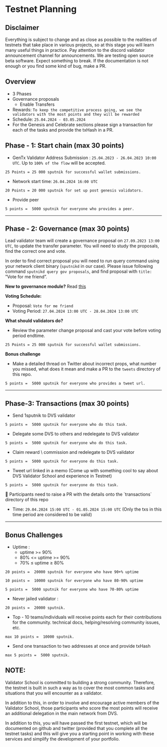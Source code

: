 # **Testnet Planning**

## **Disclaimer**

Everything is subject to change and as close as possible to the realities of testnets that take place in various projects, so at this stage you will learn many useful things in practice. Pay attention to the discord validator announcement channel for announcements. We are testing open source beta software. Expect something to break. If the documentation is not enough or you find some kind of bug, make a PR.

## **Overview**

- 3 Phases
- Governance proposals
    - Enable Transfers
- Rewards: `To keep the competitive process going, we see the validators with the most points and they will be rewarded`
- Schedule: `25.04.2024 - 03.05.2024`
- For the Genesis and Celebrate sections please sign a transaction for each of the tasks and provide the txHash in a PR.

## **Phase - 1: Start chain (max 30 points)**

- GenTx Validator Address Submission : `25.04.2023 - 26.04.2023 10:00 UTC`. Up to `100% of the flow` will be accepted.

 `25 Points = 25 000 sputnik for successful wallet submissions.`

- Network start time:  `26.04.2024 16:00 UTC`

`20 Points = 20 000 sputnik for set up post genesis validators.`

- Provide peer

`5 points =  5000 sputnik for everyone who provides a peer.`

---

## **Phase - 2: Governance (max 30 points)**

Lead validator team will create a governance proposal on `27.09.2023 13:00 UTC`, to update the transfer parameter. You will need to study the proposals, find the correct one and vote.

In order to find correct proposal you will need to run query command using your network client binary (`sputnikd` in our case). Please issue following command `sputnikd query gov proposals`, and find proposal with `title:` ”Vote for me friend”.

**New to governance module?** Read [this](https://docs.cosmos.network/main/modules/gov)

**Voting Schedule:**

- Proposal: `Vote for me friend`
- Voting Period: `27.04.2024 13:00 UTC - 28.04.2024 13:00 UTC`

**What should validators do?**

- Review the parameter change proposal and cast your vote before voting period endtime.

`25 Points = 25 000 sputnik for successful wallet submissions.`

**Bonus challenge**

- Make a detailed thread on Twitter about incorrect props, what number you missed, what does it mean and make a PR to the `tweets` directory of this repo.

`5 points =  5000 sputnik for everyone who provides a tweet url.`

---

## **Phase-3: Transactions (max 30 points)**

- Send 1sputnik to DVS validator

`5 points =  5000 sputnik for everyone who do this task.`

- Delegate some DVS to others and redelegate to DVS validator

`5 points =  5000 sputnik for everyone who do this task.`

- Claim reward \ commission and redelegate to DVS validator

`5 points =  5000 sputnik for everyone do this task.`

- Tweet url linked in a memo (Come up with something cool to say about DVS Validator School and experience in Testnet)

`5 points =  5000 sputnik for everyone do this task.`

<aside>
📌 Participants need to raise a PR with the details onto the `transactions` directory of this repo

- Time: `29.04.2024 15:00 UTC - 01.05.2024 15:00 UTC`
(Only the txs in this time period are considered to be valid)
</aside>

---

## **Bonus Challenges**

- Uptime :
    - uptime >= 90%
    - 80% <= uptime >= 90%
    - 70% ≤ uptime ≥ 80%

`20 points =  20000 sputnik for everyone who have 90+% uptime`

`10 points =  10000 sputnik for everyone who have 80-90% uptime`

`5 points =  5000 sputnik for everyone who have 70-80% uptime`

- Never jailed validator :

`20 points =  20000 sputnik.`

- Top - 10 teams/individuals will receive points each for their contributions for the community. technical docs, helping/resolving community issues, etc.

`max 10 points =  10000 sputnik.`

- Send one transaction to two addresses at once and provide txHash

`max 5 points =  5000 sputnik.`

## **NOTE:**

Validator School is committed to building a strong community. Therefore, the testnet is built in such a way as to cover the most common tasks and situations that you will encounter as a validator.

In addition to this, in order to involve and encourage active members of the Validator School, those participants who score the most points will receive an additional delegation in the main network from DVS.

In addition to this, you will have passed the first testnet, which will be documented on github and twitter (provided that you complete all the testnet tasks) and this will give you a starting point in working with these services and simplify the development of your portfolio.
